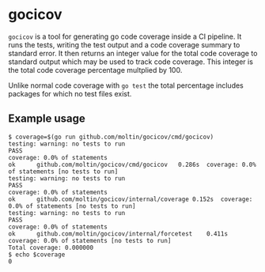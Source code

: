 # gocicov

`gocicov` is a tool for generating go code coverage inside a CI pipeline.  It
runs the tests, writing the test output and a code coverage summary to standard
error. It then returns an integer value for the total code coverage to standard
output which may be used to track code coverage. This integer is the total code
coverage percentage multplied by 100.

Unlike normal code coverage with `go test` the total percentage includes
packages for which no test files exist.

## Example usage

```
$ coverage=$(go run github.com/moltin/gocicov/cmd/gocicov)
testing: warning: no tests to run
PASS
coverage: 0.0% of statements
ok  	github.com/moltin/gocicov/cmd/gocicov	0.286s	coverage: 0.0% of statements [no tests to run]
testing: warning: no tests to run
PASS
coverage: 0.0% of statements
ok  	github.com/moltin/gocicov/internal/coverage	0.152s	coverage: 0.0% of statements [no tests to run]
testing: warning: no tests to run
PASS
coverage: 0.0% of statements
ok  	github.com/moltin/gocicov/internal/forcetest	0.411s	coverage: 0.0% of statements [no tests to run]
Total coverage: 0.000000
$ echo $coverage
0
```
